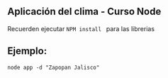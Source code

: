 ## Aplicación del clima - Curso Node

Recuerden ejecutar ````NPM install ```` para las librerias

## Ejemplo:
````
node app -d "Zapopan Jalisco"
````